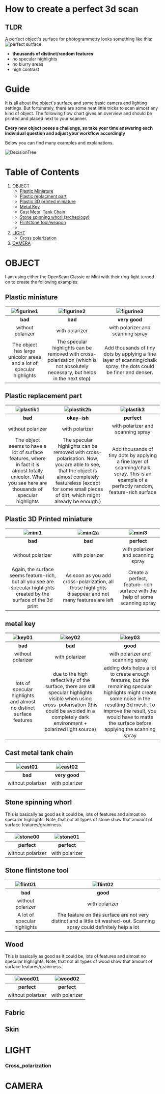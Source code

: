 # How to create a perfect 3d scan

## TLDR
A perfect object's surface for photogrammetry looks something like this:
![perfect surface](https://user-images.githubusercontent.com/57842400/165493134-2781e6df-6e9e-44ec-8a93-12215ea65d59.jpg)
* **thousands of distinct/random features**
* no specular highlights
* no blurry areas
* high contrast

# Guide

It is all about the object's surface and some basic camera and lighting settings. But fortunately, there are some neat little tricks to scan almost any kind of object. The following flow chart gives an overview and should be printed and placed next to your scanner.

**Every new object poses a challenge, so take your time answering each individual question and adjust your workflow accordingly**




Below you can find many examples and explanations.

![DecisionTree](https://user-images.githubusercontent.com/57842400/165475087-9fd507b6-ea02-454a-af5a-b6895f08c3b5.png)

# Table of Contents
1. [OBJECT](#OBJECT)
   * [Plastic Miniature](#plastic-miniature)
   * [Plastic replacment part](#plastic-replacement-part)
   * [Plastic 3D printed miniature](#plastic-3d-printed-miniature)
   * [Metal Key](#metal-key)
   * [Cast Metal Tank Chain](#cast-metal-tank-chain)
   * [Stone spinning whorl (archeology)](#stone-spinning-whorl)
   * [Flintstone tool/weapon](#Stone-flintstone-tool)
   * 
2. [LIGHT](#LIGHT)
   * [Cross polarization](#Cross_polarization)
3. [CAMERA](#CAMERA)

# OBJECT
I am using either the OpenScan Classic or Mini with their ring-light turned on to create the following examples:

## Plastic miniature
| ![figurine1](https://user-images.githubusercontent.com/57842400/165480743-6c4cbcc1-ea7c-4b77-905d-926e91fcbd3e.jpg) | ![figurine2](https://user-images.githubusercontent.com/57842400/165480757-85ac6978-9170-4d95-94f7-fcb3bb87de01.jpg) | ![figurine3](https://user-images.githubusercontent.com/57842400/165480771-ef97c268-86bf-4f8f-8041-32474a56b134.jpg) |  
|:---:|:---:|:---:|
| **bad** | **bad** | **very good** |
| without polarizer | with polarizer | with polarizer and scanning spray |
| The object has large unicolor areas and a lot of specular highlights | The specular highlights can be removed with cross-polarisation (which is not absolutely necessary, but helps in the next step) | Add thousands of tiny dots by applying a fine layer of scanning/chalk spray, the dots could be finer and denser. |

## Plastic replacement part

| ![plastik1](https://user-images.githubusercontent.com/57842400/165482945-b30ccc84-da44-480f-99b0-790bc73c6cf6.jpg)  | ![plastik2b](https://user-images.githubusercontent.com/57842400/165482937-258b015e-0560-402e-a56b-056b1c69967a.jpg) | ![plastik3](https://user-images.githubusercontent.com/57842400/165482758-476a4f0e-bbcb-4c9b-baf6-09472da1c9ff.jpg)  |
|:---:|:---:|:---:|
| **bad** | **okay-ish** |  **perfect** |
| without polarizer | with polarizer | with polarizer and scanning spray |
| The object seems to have a lot of surface features, where in fact it is almost totally unicolor. What you see here are thousands of specular highlights| The specular highlights can be removed with cross-polarisation. Now, you are able to see, that the object is almost completely featureless (except for some small pieces of dirt, which might already be enough.) | Add thousands of tiny dots by applying a fine layer of scanning/chalk spray. This is an example of a perfectly random, feature-rich surface |

## Plastic 3D Printed miniature

|  ![mini1](https://user-images.githubusercontent.com/57842400/165484334-788ccff7-1574-4151-b4e0-50c8e52f1ef0.jpg) |  ![mini2a](https://user-images.githubusercontent.com/57842400/165484371-6e3cf1ac-f4e1-418e-92e0-d7c11e77cc65.jpg) | ![mini3](https://user-images.githubusercontent.com/57842400/165484385-9d512ef0-cd6b-433d-9ca4-ec369f20b227.jpg)  |
|:---:|:---:|:---:|
| **bad** | **bad** |  **perfect** |
| without polarizer | with polarizer | with polarizer and scanning spray |
| Again, the surface seems feature-rich, but all you see are specular highlights created by the surface of the 3d print  | As soon as you add cross-polarization, all those highlights disappear and not many features are left  | Create a perfect, feature-rich surface with the help of some scanning spray  |

## metal key

|  ![key01](https://user-images.githubusercontent.com/57842400/165489805-dc9f1c48-a59b-46e4-aff6-882e21ba09f6.jpg) |  ![key02](https://user-images.githubusercontent.com/57842400/165489817-ba120dc7-2c30-4be7-b1e2-51285494b92e.jpg) | ![key03](https://user-images.githubusercontent.com/57842400/165489838-c192a5be-c3f5-4322-a049-6d444b5425f3.jpg)  |
|:---:|:---:|:---:|
| **bad** | **bad** |  **good** |
| without polarizer | with polarizer | with polarizer and scanning spray |
|  lots of specular highlights and almost no distinct surface features | due to the high reflectivity of the surface, there are still specular highlights visible when using cross-polarisation (this could be avoided in a completely dark environment + polarized light source)  | adding dots helps a lot to create enough features, but the remaining specular highlights might create some noise in the resulting 3d mesh. To improve the result, you would have to matte the surface before applying the scanning spray |

## Cast metal tank chain

| ![cast01](https://user-images.githubusercontent.com/57842400/165490031-8954c361-4fdf-46e2-ae74-2a76ff65c689.jpg)  |  ![cast02](https://user-images.githubusercontent.com/57842400/165490049-3cf85624-2950-4dc5-bb18-436df9f29026.jpg) |
|:---:|:---:|
| **bad** | **very good** | 
| without polarizer | with polarizer  |
|   |   |

## Stone spinning whorl

This is basically as good as it could be, lots of features and almost no specular highlights.  Note, that not all types of stone show that amount of surface features/graininess.

|  ![stone00](https://user-images.githubusercontent.com/57842400/165494355-39d6e219-66eb-4ef0-a83c-5d0a2ea2bba7.jpg) |  ![stone01](https://user-images.githubusercontent.com/57842400/165494185-001b4db0-8284-47a6-adc7-8ec28b5cf01d.jpg) |
|:---:|:---:|
| **perfect** | **perfect** |
|  without polarizer |  with polarizer  |


## Stone flintstone tool

| ![flint01](https://user-images.githubusercontent.com/57842400/165495617-6b594b56-f02d-40dd-a001-33a723731101.jpg) | ![flint02](https://user-images.githubusercontent.com/57842400/165495630-c3af513f-cdfe-46ae-b4c6-1eebd9d517cc.jpg) |
|:---:|:---:|
| **bad** | **good** |
|  without polarizer |  with polarizer  |
| A lot of specular highlights  | The feature on this surface are not very distinct and a little bit washed-out. Scanning spray could definitely help a lot |

## Wood

This is basically as good as it could be, lots of features and almost no specular highlights. Note, that not all types of wood show that amount of surface features/graininess.

| ![wood01](https://user-images.githubusercontent.com/57842400/165497374-e7e22a48-9610-4154-acdf-310a026b13e4.jpg) | ![wood02](https://user-images.githubusercontent.com/57842400/165497402-95676c45-26bb-4854-b731-ec51fa3876e4.jpg) |
|:---:|:---:|
| **perfect** | **perfect** |
|  without polarizer |  with polarizer  |

## Fabric

## Skin

# LIGHT

### Cross_polarization


# CAMERA
